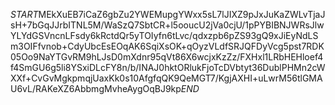 $START$MEkXuEB7iCaZ6gbZu2YWEMupgYWxx5sL7lJIXZ9pJxJuKaZWLvTjaJsH+7bGqJJrbITNL5M/WaSzQ7SbtCR+l5ooucU2jVa0cjU/1pPYBIBNJWRsJlwYLYdGSVncnLFsdy6kRctdQr5yTOIyfn6tLvc/qdxzpb6pZS93gQ9xJiEyNdLSm3OIFfvnob+CdyUbcEsEOqAK6SqiXsOK+qOyzVLdfSRJQFDyVcg5pst7RDK05Oo9NaYTGvRM9hLJsD0mXdnr95qVt86X6wcjxKzZz/FXHxl1LRbHEHloef4f4SmGU6g5li8YSxiDLcFY8n/b/INAJ0hktORlukFjoTcDVbtyt36DublPHMn2cWXXf+CvGvMgkpmqjUaxKk0s10AfgfqQK9QeMGT7/KgjAXHI+uLwrM56tlGMAU6vL/RAKeXZ6AbbmgMvheAygOqBJ9kp$END$